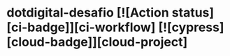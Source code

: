 # dotdigital-desafio [![Action status][ci-badge]][ci-workflow] [![cypress][cloud-badge]][cloud-project]